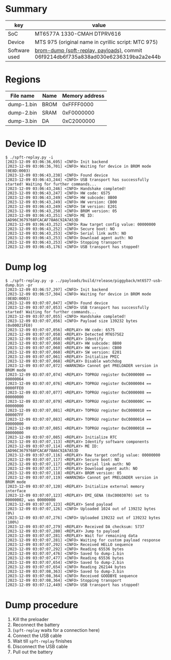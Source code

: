 # Summary
| key           | value                                                                                                                                    |
|---------------|------------------------------------------------------------------------------------------------------------------------------------------|
| SoC           | MT6577A 1330-CMAH DTPRV616                                                                                                               |
| Device        | MTS 975 (original name in cyrillic script: МТС 975)                                                                                  |
| Software used | [brom-dump (spft-replay, payloads)](https://github.com/arzam16/empty-sixty-five), commit 06f9214db6f735a838ad030e6236319ba2a2e44b        |

# Regions
| File name  | Name | Memory address |
|------------|------|----------------|
| dump-1.bin | BROM | 0xFFFF0000     |
| dump-2.bin | SRAM | 0xF0000000     |
| dump-3.bin | DA   | 0xC2000000     |

# Device ID
```
$ ./spft-replay.py -i
[2023-12-09 03:06:36,695] <INFO> Init backend
[2023-12-09 03:06:36,701] <INFO> Waiting for device in BROM mode (0E8D:0003)
[2023-12-09 03:06:43,238] <INFO> Found device
[2023-12-09 03:06:43,244] <INFO> USB transport has successfully started! Waiting for further commands...
[2023-12-09 03:06:43,246] <INFO> Handshake completed!
[2023-12-09 03:06:43,247] <INFO> HW code: 6575
[2023-12-09 03:06:43,249] <INFO> HW subcode: 8B00
[2023-12-09 03:06:43,249] <INFO> HW version: CB00
[2023-12-09 03:06:43,249] <INFO> SW version: E201
[2023-12-09 03:06:43,250] <INFO> BROM version: 05
[2023-12-09 03:06:43,251] <INFO> ME ID: 1AD96C3679768FCACAF78A6C92A7A53D
[2023-12-09 03:06:43,252] <INFO> Raw target config value: 00000000
[2023-12-09 03:06:43,252] <INFO> Secure boot: NO
[2023-12-09 03:06:43,253] <INFO> Serial link auth: NO
[2023-12-09 03:06:43,253] <INFO> Download agent auth: NO
[2023-12-09 03:06:43,253] <INFO> Stopping transport
[2023-12-09 03:06:45,176] <INFO> USB transport has stopped!
```

# Dump log
```
$ ./spft-replay.py -p ../payloads/build/release/piggyback/mt6577-usb-dump.bin -pr
[2023-12-09 03:06:57,297] <INFO> Init backend
[2023-12-09 03:06:57,304] <INFO> Waiting for device in BROM mode (0E8D:0003)
[2023-12-09 03:07:07,047] <INFO> Found device
[2023-12-09 03:07:07,053] <INFO> USB transport has successfully started! Waiting for further commands...
[2023-12-09 03:07:07,055] <INFO> Handshake completed!
[2023-12-09 03:07:07,056] <INFO> Payload size 139232 bytes (0x00021FE0)
[2023-12-09 03:07:07,056] <REPLAY> HW code: 6575
[2023-12-09 03:07:07,058] <REPLAY> Detected MT6575E2
[2023-12-09 03:07:07,058] <REPLAY> Identify
[2023-12-09 03:07:07,060] <REPLAY> HW subcode: 8B00
[2023-12-09 03:07:07,060] <REPLAY> HW version: CB00
[2023-12-09 03:07:07,060] <REPLAY> SW version: E201
[2023-12-09 03:07:07,061] <REPLAY> Initialize PMIC
[2023-12-09 03:07:07,068] <REPLAY> Disable watchdog
[2023-12-09 03:07:07,072] <WARNING> Cannot get PRELOADER version in BROM mode
[2023-12-09 03:07:07,074] <REPLAY> TOPRGU register 0xC0000000 == 00000064
[2023-12-09 03:07:07,076] <REPLAY> TOPRGU register 0xC0000004 == 0000FFE0
[2023-12-09 03:07:07,077] <REPLAY> TOPRGU register 0xC0000008 == 00000000
[2023-12-09 03:07:07,079] <REPLAY> TOPRGU register 0xC000000C == 00000000
[2023-12-09 03:07:07,081] <REPLAY> TOPRGU register 0xC0000010 == 000007FF
[2023-12-09 03:07:07,083] <REPLAY> TOPRGU register 0xC0000014 == 00000000
[2023-12-09 03:07:07,085] <REPLAY> TOPRGU register 0xC0000018 == 00000000
[2023-12-09 03:07:07,085] <REPLAY> Initialize RTC
[2023-12-09 03:07:07,113] <REPLAY> Identify software components
[2023-12-09 03:07:07,114] <REPLAY> ME ID: 1AD96C3679768FCACAF78A6C92A7A53D
[2023-12-09 03:07:07,116] <REPLAY> Raw target config value: 00000000
[2023-12-09 03:07:07,117] <REPLAY> Secure boot: NO
[2023-12-09 03:07:07,117] <REPLAY> Serial link auth: NO
[2023-12-09 03:07:07,117] <REPLAY> Download agent auth: NO
[2023-12-09 03:07:07,118] <REPLAY> BROM version: 05
[2023-12-09 03:07:07,119] <WARNING> Cannot get PRELOADER version in BROM mode
[2023-12-09 03:07:07,120] <REPLAY> Initialize external memory interface
[2023-12-09 03:07:07,123] <REPLAY> EMI_GENA (0xC0003070) set to 00000002, was 00000000
[2023-12-09 03:07:07,123] <REPLAY> Send payload
[2023-12-09 03:07:07,126] <INFO> Uploaded 1024 out of 139232 bytes (0%)
[2023-12-09 03:07:07,276] <INFO> Uploaded 139232 out of 139232 bytes (100%)
[2023-12-09 03:07:07,279] <REPLAY> Received DA checksum: 5737
[2023-12-09 03:07:07,280] <REPLAY> Jump to payload
[2023-12-09 03:07:07,281] <REPLAY> Wait for remaining data
[2023-12-09 03:07:07,281] <INFO> Waiting for custom payload response
[2023-12-09 03:07:07,292] <INFO> Received HELLO sequence
[2023-12-09 03:07:07,292] <INFO> Reading 65536 bytes
[2023-12-09 03:07:07,476] <INFO> Saved to dump-1.bin
[2023-12-09 03:07:07,477] <INFO> Reading 65536 bytes
[2023-12-09 03:07:07,654] <INFO> Saved to dump-2.bin
[2023-12-09 03:07:07,654] <INFO> Reading 262144 bytes
[2023-12-09 03:07:08,363] <INFO> Saved to dump-3.bin
[2023-12-09 03:07:08,364] <INFO> Received GOODBYE sequence
[2023-12-09 03:07:08,364] <INFO> Stopping transport
[2023-12-09 03:07:12,449] <INFO> USB transport has stopped!
```

# Dump procedure
1. Kill the preloader
2. Reconnect the battery
3. (`spft-replay` waits for a connection here)
4. Connect the USB cable
5. Wait till `spft-replay` finishes
6. Disconnect the USB cable
7. Pull out the battery
